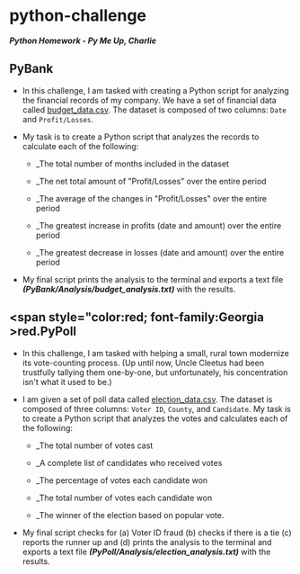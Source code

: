 # python-challenge
**_Python Homework - Py Me Up, Charlie_**
## PyBank

* In this challenge, I am tasked with creating a Python script for analyzing the financial records of my company. We have a set of financial data called [budget_data.csv](PyBank/Resources/budget_data.csv). The dataset is composed of two columns: `Date` and `Profit/Losses`. 

* My task is to create a Python script that analyzes the records to calculate each of the following:

  * _The total number of months included in the dataset

  * _The net total amount of "Profit/Losses" over the entire period

  * _The average of the changes in "Profit/Losses" over the entire period

  * _The greatest increase in profits (date and amount) over the entire period

  * _The greatest decrease in losses (date and amount) over the entire period

* My final script prints the analysis to the terminal and exports a text file **_(PyBank/Analysis/budget_analysis.txt)_** with the results.

## <span style="color:red; font-family:Georgia >red.</span>PyPoll

* In this challenge, I am tasked with helping a small, rural town modernize its vote-counting process. (Up until now, Uncle Cleetus had been trustfully tallying them one-by-one, but unfortunately, his concentration isn't what it used to be.)

* I am given a set of poll data called [election_data.csv](PyPoll/Resources/election_data.csv). The dataset is composed of three columns: `Voter ID`, `County`, and `Candidate`. My task is to create a Python script that analyzes the votes and calculates each of the following:

  * _The total number of votes cast

  * _A complete list of candidates who received votes

  * _The percentage of votes each candidate won

  * _The total number of votes each candidate won

  * _The winner of the election based on popular vote.

* My final script checks for (a) Voter ID fraud (b) checks if there is a tie (c) reports the runner up and  (d) prints the analysis to the terminal and exports a text file **_(PyPoll/Analysis/election_analysis.txt)_** with the results.
